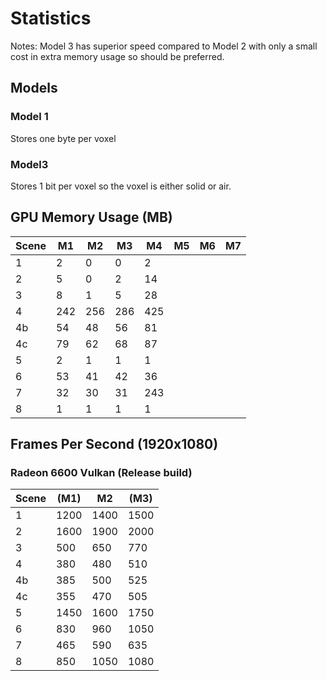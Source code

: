 # Statistics

Notes:
Model 3 has superior speed compared to Model 2 with only
a small cost in extra memory usage so should be preferred.

## Models

### Model 1

Stores one byte per voxel

### Model3

Stores 1 bit per voxel so the voxel is either solid or air.


## GPU Memory Usage (MB)

Scene |  M1  |  M2  |  M3  |  M4  |  M5  |  M6  |  M7
------|------|------|------|------|------|------|------
  1   |   2  |   0  |   0  |   2  |      |      |
  2   |   5  |   0  |   2  |  14  |      |      |
  3   |   8  |   1  |   5  |  28  |      |      |
  4   | 242  | 256  | 286  | 425  |      |      |
  4b  |  54  |  48  |  56  |  81  |      |      |
  4c  |  79  |  62  |  68  |  87  |      |      |
  5   |   2  |   1  |   1  |   1  |      |      |
  6   |  53  |  41  |  42  |  36  |      |      |
  7   |  32  |  30  |  31  | 243  |      |      |
  8   |   1  |   1  |   1  |   1  |      |      |

## Frames Per Second (1920x1080)

### Radeon 6600 Vulkan (Release build)

Scene |  (M1) |  M2  |  (M3) |
------|-------|------|-------|
  1   |  1200 | 1400 |  1500 |
  2   |  1600 | 1900 |  2000 |
  3   |   500 |  650 |   770 |
  4   |   380 |  480 |   510 |
  4b  |   385 |  500 |   525 |
  4c  |   355 |  470 |   505 |
  5   |  1450 | 1600 |  1750 |
  6   |   830 |  960 |  1050 | Bunny
  7   |   465 |  590 |   635 | Height map landscape
  8   |   850 | 1050 |  1080 |
